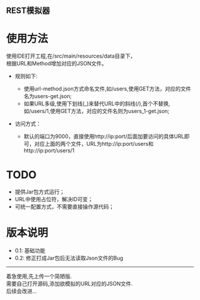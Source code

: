 REST模拟器
----

# 使用方法
使用IDE打开工程,在/src/main/resources/data目录下，  
根据URL和Method增加对应的JSON文件。

* 规则如下:
    * 使用url-method.json方式命名文件,如/users,使用GET方法，对应的文件名为users-get.json;
    * 如果URL多级,使用下划线(_)来替代URL中的斜线(/),首个不替换,如/users/1,使用GET方法，对应的文件名则为users_1-get.json;

* 访问方式：
    * 默认的端口为9000，直接使用http://ip:port/后面加要访问的具体URL即可，对应上面的两个文件，URL为http://ip:port/users和http://ip:port/users/1
    
# TODO
* 提供Jar包方式运行；
* URL中使用占位符，解决ID可变；
* 可统一配置方式，不需要直接操作源代码；

# 版本说明
* 0.1: 基础功能
* 0.2: 修正打成Jar包后无法读取Json文件的Bug

----
着急使用,先上传一个简陋版.  
需要自己打开源码,添加欲模拟的URL对应的JSON文件.  
后续会改进...
